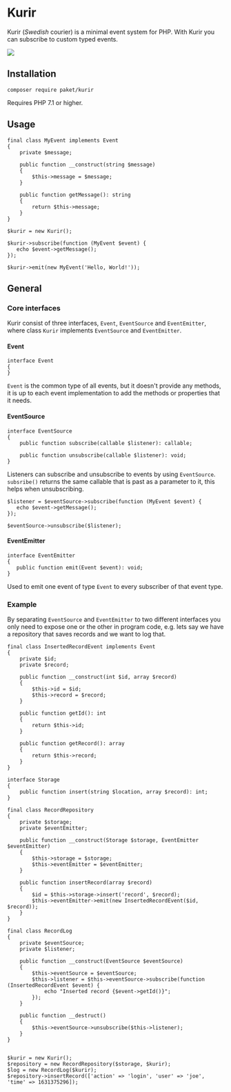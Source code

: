 # Kurir

Kurir (_Swedish_ courier) is a minimal event system for PHP.  With Kurir you can subscribe to custom typed events.

![](https://github.com/paketphp/kurir/workflows/tests/badge.svg)

## Installation

`composer require paket/kurir`

Requires PHP 7.1 or higher.

## Usage

```
final class MyEvent implements Event
{
    private $message;

    public function __construct(string $message)
    {
        $this->message = $message;
    }

    public function getMessage(): string
    {
        return $this->message;
    }
}

$kurir = new Kurir();

$kurir->subscribe(function (MyEvent $event) {
   echo $event->getMessage();
});

$kurir->emit(new MyEvent('Hello, World!'));
```

## General

### Core interfaces

Kurir consist of three interfaces, `Event`, `EventSource` and  `EventEmitter`, where
class `Kurir` implements `EventSource` and `EventEmitter`.

#### Event

```
interface Event
{
}
```

`Event` is the common type of all events, but it doesn't provide any methods, it is up to each event implementation to add the methods or properties that it needs.

#### EventSource

```
interface EventSource
{
    public function subscribe(callable $listener): callable;

    public function unsubscribe(callable $listener): void;
}
```

Listeners can subscribe and unsubscribe to events by using `EventSource`. `subsribe()` returns the same callable that is past as a parameter to it, this helps when unsubscribing.

```
$listener = $eventSource->subscribe(function (MyEvent $event) {
   echo $event->getMessage();
});

$eventSource->unsubscribe($listener);
```

#### EventEmitter

```
interface EventEmitter
{
   public function emit(Event $event): void;
}
```

Used to emit one event of type `Event` to every subscriber of that event type. 

### Example

By separating  `EventSource` and `EventEmitter` to two different interfaces you only need to expose one or the other in program code, e.g. lets say we have a repository that saves records and we want to log that.

```
final class InsertedRecordEvent implements Event
{
    private $id;
    private $record;

    public function __construct(int $id, array $record)
    {
        $this->id = $id;
        $this->record = $record;
    }

    public function getId(): int
    {
        return $this->id;
    }

    public function getRecord(): array
    {
        return $this->record;
    }
}

interface Storage
{
    public function insert(string $location, array $record): int;
}

final class RecordRepository
{
    private $storage;
    private $eventEmitter;

    public function __construct(Storage $storage, EventEmitter $eventEmitter)
    {
        $this->storage = $storage;
        $this->eventEmitter = $eventEmitter;
    }

    public function insertRecord(array $record)
    {
        $id = $this->storage->insert('record', $record);
        $this->eventEmitter->emit(new InsertedRecordEvent($id, $record));
    }
}

final class RecordLog
{
    private $eventSource;
    private $listener;

    public function __construct(EventSource $eventSource)
    {
        $this->eventSource = $eventSource;
        $this->listener = $this->eventSource->subscribe(function (InsertedRecordEvent $event) {
            echo "Inserted record {$event->getId()}";
        });
    }

    public function __destruct()
    {
        $this->eventSource->unsubscribe($this->listener);
    }
}


$kurir = new Kurir();
$repository = new RecordRepository($storage, $kurir);
$log = new RecordLog($kurir);
$repository->insertRecord(['action' => 'login', 'user' => 'joe', 'time' => 1631375296]);
```


